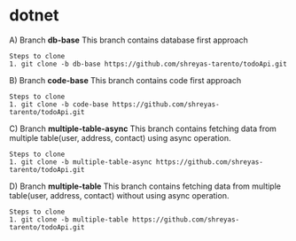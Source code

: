 # dotnet

A)  Branch **db-base**
    This branch contains database first approach

    Steps to clone  
    1. git clone -b db-base https://github.com/shreyas-tarento/todoApi.git

B)  Branch **code-base**
    This branch contains code first approach

    Steps to clone  
    1. git clone -b code-base https://github.com/shreyas-tarento/todoApi.git
    
C)  Branch **multiple-table-async**
    This branch contains fetching data from multiple table(user, address, contact) using async operation.

    Steps to clone  
    1. git clone -b multiple-table-async https://github.com/shreyas-tarento/todoApi.git
    
D)  Branch **multiple-table**
    This branch contains fetching data from multiple table(user, address, contact) without using async operation.

    Steps to clone  
    1. git clone -b multiple-table https://github.com/shreyas-tarento/todoApi.git
